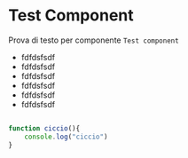 # Test Component
Prova di testo per componente `Test component`

- fdfdsfsdf
- fdfdsfsdf
- fdfdsfsdf
- fdfdsfsdf
- fdfdsfsdf
- fdfdsfsdf

```javascript

function ciccio(){
    console.log("ciccio")
}
```